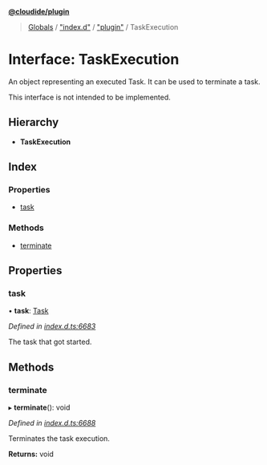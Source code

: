 **[@cloudide/plugin](../README.md)**

> [Globals](../README.md) / ["index.d"](../modules/_index_d_.md) / ["plugin"](../modules/_index_d_._plugin_.md) / TaskExecution

# Interface: TaskExecution

An object representing an executed Task. It can be used
to terminate a task.

This interface is not intended to be implemented.

## Hierarchy

* **TaskExecution**

## Index

### Properties

* [task](_index_d_._plugin_.taskexecution.md#task)

### Methods

* [terminate](_index_d_._plugin_.taskexecution.md#terminate)

## Properties

### task

•  **task**: [Task](../classes/_index_d_._plugin_.task.md)

*Defined in [index.d.ts:6683](https://github.com/shuyaqian/cloudide-plugin-api/blob/6d83fa1/index.d.ts#L6683)*

The task that got started.

## Methods

### terminate

▸ **terminate**(): void

*Defined in [index.d.ts:6688](https://github.com/shuyaqian/cloudide-plugin-api/blob/6d83fa1/index.d.ts#L6688)*

Terminates the task execution.

**Returns:** void
